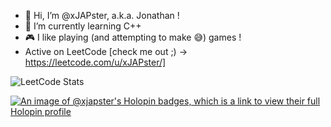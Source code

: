 - 👋 Hi, I’m @xJAPster, a.k.a. Jonathan !
- 🌱 I’m currently learning C++
- 🎮 I like playing (and attempting to make 😅) games !
- Active on LeetCode [check me out ;) -> https://leetcode.com/u/xJAPster/]

![LeetCode Stats](https://leetcard.jacoblin.cool/xJAPster?theme=dark&font=Poppins)

[![An image of @xjapster's Holopin badges, which is a link to view their full Holopin profile](https://holopin.me/xjapster)](https://holopin.io/@xjapster)
